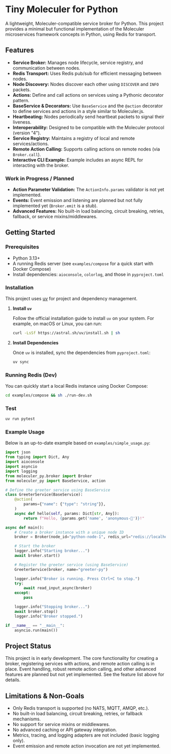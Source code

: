 # Tiny Moleculer for Python

A lightweight, Moleculer-compatible service broker for Python. This project provides a minimal but functional implementation of the Moleculer microservices framework concepts in Python, using Redis for transport.

## Features

- **Service Broker:** Manages node lifecycle, service registry, and communication between nodes.
- **Redis Transport:** Uses Redis pub/sub for efficient messaging between nodes.
- **Node Discovery:** Nodes discover each other using `DISCOVER` and `INFO` packets.
- **Actions:** Define and call actions on services using a Pythonic decorator pattern.
- **BaseService & Decorators:** Use `BaseService` and the `@action` decorator to define services and actions in a style similar to Moleculer.js.
- **Heartbeating:** Nodes periodically send heartbeat packets to signal their liveness.
- **Interoperability:** Designed to be compatible with the Moleculer protocol (version "4").
- **Service Registry:** Maintains a registry of local and remote services/actions.
- **Remote Action Calling:** Supports calling actions on remote nodes (via `Broker.call`).
- **Interactive CLI Example:** Example includes an async REPL for interacting with the broker.

### Work in Progress / Planned

- **Action Parameter Validation:** The `ActionInfo.params` validator is not yet implemented.
- **Events:** Event emission and listening are planned but not fully implemented yet (`Broker.emit` is a stub).
- **Advanced Features:** No built-in load balancing, circuit breaking, retries, fallback, or service mixins/middlewares.

## Getting Started

### Prerequisites

- Python 3.13+
- A running Redis server (see `examples/compose` for a quick start with Docker Compose)
- Install dependencies: `aioconsole`, `colorlog`, and those in `pyproject.toml`

### Installation

This project uses [uv](https://github.com/astral-sh/uv) for project and dependency management.

1.  **Install `uv`**

    Follow the official installation guide to install `uv` on your system. For example, on macOS or Linux, you can run:

    ```bash
    curl -LsSf https://astral.sh/uv/install.sh | sh
    ```

2.  **Install Dependencies**

    Once `uv` is installed, sync the dependencies from `pyproject.toml`:

    ```bash
    uv sync
    ```

### Running Redis (Dev)

You can quickly start a local Redis instance using Docker Compose:

```bash
cd examples/compose && sh ./run-dev.sh
```

### Test

```bash
uv run pytest
```

### Example Usage

Below is an up-to-date example based on `examples/simple_usage.py`:

```python
import json
from typing import Dict, Any
import aioconsole
import asyncio
import logging
from moleculer_py.broker import Broker
from moleculer_py import BaseService, action

# Define the greeter service using BaseService
class GreeterService(BaseService):
    @action(
        params={"name": {"type": "string"}},
    )
    async def hello(self, params: Dict[str, Any]):
        return f"Hello, {params.get('name', 'anonymous-👤')}!"

async def main():
    # Create a broker instance with a unique node ID
    broker = Broker(node_id="python-node-1", redis_url="redis://localhost:6379/15")

    # Start the broker
    logger.info("Starting broker...")
    await broker.start()

    # Register the greeter service (using BaseService)
    GreeterService(broker, name="greeter-py")

    logger.info("Broker is running. Press Ctrl+C to stop.")
    try:
        await read_input_async(broker)
    except:
        pass

    logger.info("Stopping broker...")
    await broker.stop()
    logger.info("Broker stopped.")

if __name__ == "__main__":
    asyncio.run(main())
```

## Project Status

This project is in early development. The core functionality for creating a broker, registering services with actions, and remote action calling is in place. Event handling, robust remote action calling, and other advanced features are planned but not yet implemented. See the feature list above for details.

## Limitations & Non-Goals

- Only Redis transport is supported (no NATS, MQTT, AMQP, etc.).
- No built-in load balancing, circuit breaking, retries, or fallback mechanisms.
- No support for service mixins or middlewares.
- No advanced caching or API gateway integration.
- Metrics, tracing, and logging adapters are not included (basic logging only).
- Event emission and remote action invocation are not yet implemented.
